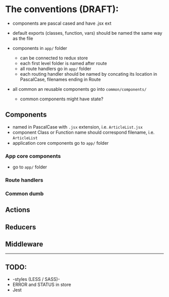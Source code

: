 # The conventions (DRAFT):


- components are pascal cased and have .jsx ext
- default exports (classes, function, vars) should be named the same way as the file

- components in `app/` folder  
    - can be connected to redux store
    - each first level folder is named after route
    - all route handlers go in `app/` folder
    - each routing handler should be named by concating its location in PascalCase, filenames ending in Route
    
    
- all common an reusable components go into `common/components/`
    - common components might have state?


## Components
- named in PascalCase with `.jsx` extension, i.e. `ArticleList.jsx`
- component Class or Function name should correspond filename, i.e. `ArticleList`
- application core components go to `app/` folder

### App core components
- go to `app/` folder

### Route handlers
### Common dumb

## Actions

## Reducers

## Middleware

----------

## TODO:

- -styles (LESS / SASS)-
- ERROR and STATUS in store
- Jest
